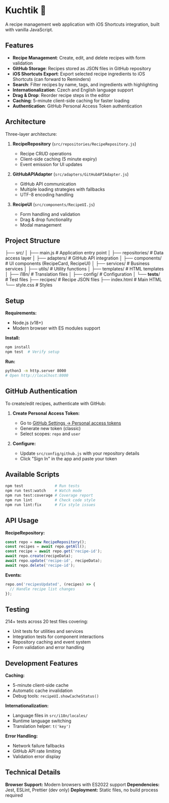 # Kuchtik 🍳

A recipe management web application with iOS Shortcuts integration, built with vanilla JavaScript.

## Features

- **Recipe Management**: Create, edit, and delete recipes with form validation
- **GitHub Storage**: Recipes stored as JSON files in GitHub repository
- **iOS Shortcuts Export**: Export selected recipe ingredients to iOS Shortcuts (can forward to Reminders)
- **Search**: Filter recipes by name, tags, and ingredients with highlighting
- **Internationalization**: Czech and English language support
- **Drag & Drop**: Reorder recipe steps in the editor
- **Caching**: 5-minute client-side caching for faster loading
- **Authentication**: GitHub Personal Access Token authentication

## Architecture

Three-layer architecture:

1. **RecipeRepository** (`src/repositories/RecipeRepository.js`)
   - Recipe CRUD operations
   - Client-side caching (5 minute expiry)
   - Event emission for UI updates

2. **GitHubAPIAdapter** (`src/adapters/GitHubAPIAdapter.js`)
   - GitHub API communication
   - Multiple loading strategies with fallbacks
   - UTF-8 encoding handling

3. **RecipeUI** (`src/components/RecipeUI.js`)
   - Form handling and validation
   - Drag & drop functionality
   - Modal management

## Project Structure

├── src/
│   ├── main.js                   # Application entry point
│   ├── repositories/             # Data access layer
│   ├── adapters/                 # GitHub API integration
│   ├── components/               # UI components (RecipeCard, RecipeUI)
│   ├── services/                 # Business services
│   ├── utils/                    # Utility functions
│   ├── templates/                # HTML templates
│   ├── i18n/                     # Translation files
│   ├── config/                   # Configuration
│   └── __tests__/                # Test files
├── recipes/                      # Recipe JSON files
├── index.html                    # Main HTML
└── style.css                     # Styles

## Setup

**Requirements:**
- Node.js (v18+)
- Modern browser with ES modules support

**Install:**
```bash
npm install
npm test  # Verify setup
```

**Run:**
```bash
python3 -m http.server 8000
# Open http://localhost:8000
```

## GitHub Authentication

To create/edit recipes, authenticate with GitHub:

1. **Create Personal Access Token:**
   - Go to [GitHub Settings → Personal access tokens](https://github.com/settings/tokens/new)
   - Generate new token (classic)
   - Select scopes: `repo` and `user`

2. **Configure:**
   - Update `src/config/github.js` with your repository details
   - Click "Sign In" in the app and paste your token

## Available Scripts

```bash
npm test              # Run tests
npm run test:watch    # Watch mode
npm run test:coverage # Coverage report
npm run lint          # Check code style
npm run lint:fix      # Fix style issues
```

## API Usage

**RecipeRepository:**
```javascript
const repo = new RecipeRepository();
const recipes = await repo.getAll();
const recipe = await repo.get('recipe-id');
await repo.create(recipeData);
await repo.update('recipe-id', recipeData);
await repo.delete('recipe-id');
```

**Events:**
```javascript
repo.on('recipesUpdated', (recipes) => {
  // Handle recipe list changes
});
```

## Testing

214+ tests across 20 test files covering:
- Unit tests for utilities and services
- Integration tests for component interactions
- Repository caching and event system
- Form validation and error handling

## Development Features

**Caching:**
- 5-minute client-side cache
- Automatic cache invalidation
- Debug tools: `recipeUI.showCacheStatus()`

**Internationalization:**
- Language files in `src/i18n/locales/`
- Runtime language switching
- Translation helper: `t('key')`

**Error Handling:**
- Network failure fallbacks
- GitHub API rate limiting
- Validation error display

## Technical Details

**Browser Support:** Modern browsers with ES2022 support
**Dependencies:** Jest, ESLint, Prettier (dev only)
**Deployment:** Static files, no build process required
